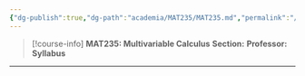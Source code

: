 ```yaml
---
{"dg-publish":true,"dg-path":"academia/MAT235/MAT235.md","permalink":"/academia/mat-235/mat-235/","tags":["university","cs","course-page"],"created":"2024-06-22T16:06:37.013-07:00","updated":"2024-06-22T16:56:13.284-07:00"}
---
```


> [!course-info] **MAT235: Multivariable Calculus**
> **Section:** 
> **Professor:** 
> **Syllabus**

---

